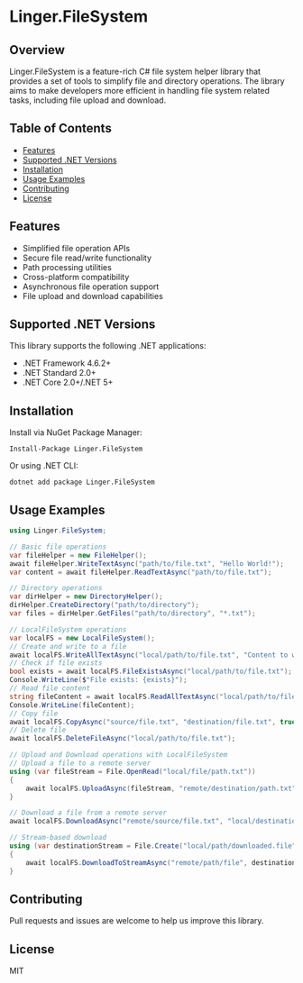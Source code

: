 ﻿# Linger.FileSystem

## Overview

Linger.FileSystem is a feature-rich C# file system helper library that provides a set of tools to simplify file and directory operations. The library aims to make developers more efficient in handling file system related tasks, including file upload and download.

## Table of Contents

- [Features](#features)
- [Supported .NET Versions](#supported-net-versions)
- [Installation](#installation)
- [Usage Examples](#usage-examples)
- [Contributing](#contributing)
- [License](#license)

## Features

- Simplified file operation APIs
- Secure file read/write functionality
- Path processing utilities
- Cross-platform compatibility
- Asynchronous file operation support
- File upload and download capabilities

## Supported .NET Versions

This library supports the following .NET applications:
- .NET Framework 4.6.2+
- .NET Standard 2.0+
- .NET Core 2.0+/.NET 5+

## Installation

Install via NuGet Package Manager:

```
Install-Package Linger.FileSystem
```

Or using .NET CLI:

```
dotnet add package Linger.FileSystem
```

## Usage Examples

```csharp
using Linger.FileSystem;

// Basic file operations
var fileHelper = new FileHelper();
await fileHelper.WriteTextAsync("path/to/file.txt", "Hello World!");
var content = await fileHelper.ReadTextAsync("path/to/file.txt");

// Directory operations
var dirHelper = new DirectoryHelper();
dirHelper.CreateDirectory("path/to/directory");
var files = dirHelper.GetFiles("path/to/directory", "*.txt");

// LocalFileSystem operations
var localFS = new LocalFileSystem();
// Create and write to a file
await localFS.WriteAllTextAsync("local/path/to/file.txt", "Content to write");
// Check if file exists
bool exists = await localFS.FileExistsAsync("local/path/to/file.txt");
Console.WriteLine($"File exists: {exists}");
// Read file content
string fileContent = await localFS.ReadAllTextAsync("local/path/to/file.txt");
Console.WriteLine(fileContent);
// Copy file
await localFS.CopyAsync("source/file.txt", "destination/file.txt", true);
// Delete file
await localFS.DeleteFileAsync("local/path/to/file.txt");

// Upload and Download operations with LocalFileSystem
// Upload a file to a remote server
using (var fileStream = File.OpenRead("local/file/path.txt"))
{
    await localFS.UploadAsync(fileStream, "remote/destination/path.txt");
}

// Download a file from a remote server
await localFS.DownloadAsync("remote/source/file.txt", "local/destination/file.txt");

// Stream-based download
using (var destinationStream = File.Create("local/path/downloaded.file"))
{
    await localFS.DownloadToStreamAsync("remote/path/file", destinationStream);
}
```

## Contributing

Pull requests and issues are welcome to help us improve this library.

## License

MIT